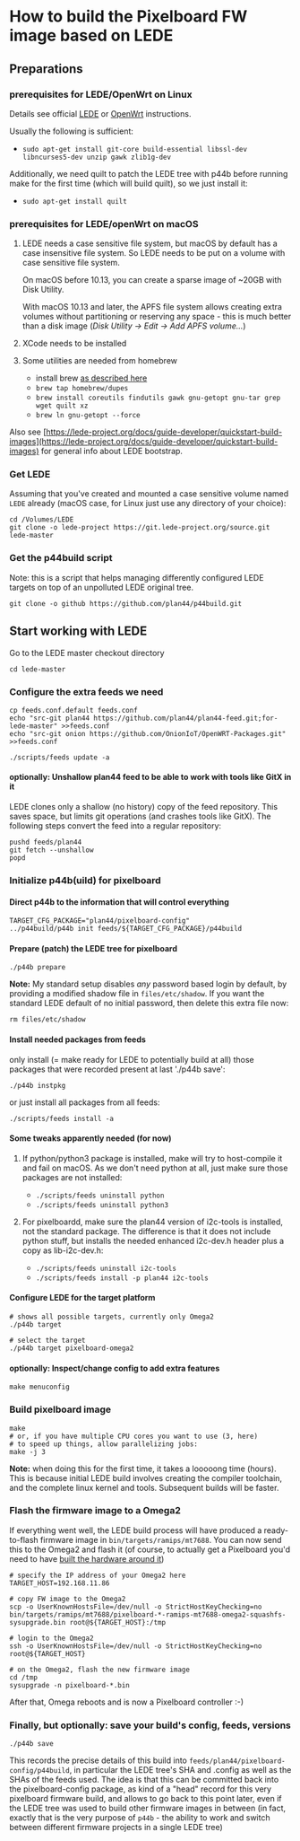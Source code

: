 # How to build the Pixelboard FW image based on LEDE

## Preparations

### prerequisites for LEDE/OpenWrt on Linux

Details see official [LEDE](https://lede-project.org/docs/guide-developer/quickstart-build-images) or [OpenWrt](https://wiki.openwrt.org/doc/howto/buildroot.exigence) instructions.

Usually the following is sufficient:

- `sudo apt-get install git-core build-essential libssl-dev libncurses5-dev unzip gawk zlib1g-dev`

Additionally, we need quilt to patch the LEDE tree with p44b before running make for the first time (which will build quilt), so we just install it:

- `sudo apt-get install quilt`


### prerequisites for LEDE/openWrt on macOS

1. LEDE needs a case sensitive file system, but macOS by default has a case insensitive file system. So LEDE needs to be put on a volume with case sensitive file system.

   On macOS before 10.13, you can create a sparse image of ~20GB with Disk Utility.

   With macOS 10.13 and later, the APFS file system allows creating extra volumes without partitioning or reserving any space - this is much better than a disk image (*Disk Utility -> Edit -> Add APFS volume...*)

2. XCode needs to be installed

3. Some utilities are needed from homebrew
   - install brew [as described here](https://brew.sh)
   - `brew tap homebrew/dupes`
   - `brew install coreutils findutils gawk gnu-getopt gnu-tar grep wget quilt xz`
   - `brew ln gnu-getopt --force`

Also see [https://lede-project.org/docs/guide-developer/quickstart-build-images](https://lede-project.org/docs/guide-developer/quickstart-build-images) for general info about LEDE bootstrap.

### Get LEDE

Assuming that you've created and mounted a case sensitive volume named `LEDE` already (macOS case, for Linux just use any directory of your choice):

    cd /Volumes/LEDE
    git clone -o lede-project https://git.lede-project.org/source.git lede-master

### Get the p44build script

Note: this is a script that helps managing differently configured LEDE targets on top of an unpolluted LEDE original tree.

    git clone -o github https://github.com/plan44/p44build.git

## Start working with LEDE

Go to the LEDE master checkout directory

    cd lede-master

### Configure the extra feeds we need

    cp feeds.conf.default feeds.conf
    echo "src-git plan44 https://github.com/plan44/plan44-feed.git;for-lede-master" >>feeds.conf
    echo "src-git onion https://github.com/OnionIoT/OpenWRT-Packages.git" >>feeds.conf

    ./scripts/feeds update -a

#### optionally: Unshallow plan44 feed to be able to work with tools like GitX in it

LEDE clones only a shallow (no history) copy of the feed repository. This saves space, but limits git operations (and crashes tools like GitX). The following steps convert the feed into a regular repository:

    pushd feeds/plan44
    git fetch --unshallow
    popd

### Initialize p44b(uild) for pixelboard

#### Direct p44b to the information that will control everything

    TARGET_CFG_PACKAGE="plan44/pixelboard-config"
    ../p44build/p44b init feeds/${TARGET_CFG_PACKAGE}/p44build

#### Prepare (patch) the LEDE tree for pixelboard

    ./p44b prepare

**Note:** My standard setup disables *any* password based login by default, by providing a modified shadow file in `files/etc/shadow`. If you want the standard LEDE default of no initial password, then delete this extra file now:

    rm files/etc/shadow

#### Install needed packages from feeds

only install (= make ready for LEDE to potentially build at all)
those packages that were recorded present at last './p44b save':

    ./p44b instpkg

or just install all packages from all feeds:

    ./scripts/feeds install -a

#### Some tweaks apparently needed (for now)

1. If python/python3 package is installed, make will try to host-compile it and fail on macOS. As we don't need python at all, just make sure those packages are not installed:

    - `./scripts/feeds uninstall python`
    - `./scripts/feeds uninstall python3`

2. For pixelboardd, make sure the plan44 version of i2c-tools is installed, not the standard package. The difference is that it does not include python stuff, but installs the needed enhanced i2c-dev.h header plus a copy as lib-i2c-dev.h:

    - `./scripts/feeds uninstall i2c-tools`
    - `./scripts/feeds install -p plan44 i2c-tools`

#### Configure LEDE for the target platform

    # shows all possible targets, currently only Omega2
    ./p44b target

    # select the target
    ./p44b target pixelboard-omega2

#### optionally: Inspect/change config to add extra features

    make menuconfig

### Build pixelboard image

    make
    # or, if you have multiple CPU cores you want to use (3, here)
    # to speed up things, allow parallelizing jobs:
    make -j 3

**Note:** when doing this for the first time, it takes a looooong time (hours). This is because initial LEDE build involves creating the compiler toolchain, and the complete linux kernel and tools. Subsequent builds will be faster.

### Flash the firmware image to a Omega2

If everything went well, the LEDE build process will have produced a ready-to-flash firmware image in `bin/targets/ramips/mt7688`. You can now send this to the Omega2 and flash it (of course, to actually get a Pixelboard you'd need to have [built the hardware around it](https://github.com/plan44/pixelboard-hardware))

    # specify the IP address of your Omega2 here
    TARGET_HOST=192.168.11.86
	
    # copy FW image to the Omega2
    scp -o UserKnownHostsFile=/dev/null -o StrictHostKeyChecking=no bin/targets/ramips/mt7688/pixelboard-*-ramips-mt7688-omega2-squashfs-sysupgrade.bin root@${TARGET_HOST}:/tmp
    
    # login to the Omega2
    ssh -o UserKnownHostsFile=/dev/null -o StrictHostKeyChecking=no root@${TARGET_HOST}
    
    # on the Omega2, flash the new firmware image
    cd /tmp
    sysupgrade -n pixelboard-*.bin

After that, Omega reboots and is now a Pixelboard controller :-)

### Finally, but optionally: save your build's config, feeds, versions

    ./p44b save
    
This records the precise details of this build into `feeds/plan44/pixelboard-config/p44build`, in particular the LEDE tree's SHA and .config as well as the SHAs of the feeds used. The idea is that this can be committed back into the pixelboard-config package, as kind of a "head" record for this very pixelboard firmware build, and allows to go back to this point later, even if the LEDE tree was used to build other firmware images in between (in fact, exactly that is the very purpose of `p44b` - the ability to work and switch between different firmware projects in a single LEDE tree)
